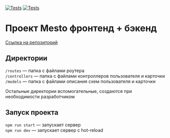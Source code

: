 [![Tests](https://github.com/NikolayKrishtopa/express-mesto-gha/actions/workflows/tests-13-sprint.yml/badge.svg)](https://github.com/NikolayKrishtopa/express-mesto-gha/actions/workflows/tests-13-sprint.yml)  [![Tests](https://github.com/NikolayKrishtopa/express-mesto-gha/actions/workflows/tests-14-sprint.yml/badge.svg)](https://github.com/NikolayKrishtopa/express-mesto-gha/actions/workflows/tests-14-sprint.yml)

# Проект Mesto фронтенд + бэкенд
[Ссылка на репозиторий](https://github.com/NikolayKrishtopa/express-mesto-gha)

## Директории

`/routes` — папка с файлами роутера  
`/controllers` — папка с файлами контроллеров пользователя и карточки   
`/models` — папка с файлами описания схем пользователя и карточки  
  
Остальные директории вспомогательные, создаются при необходимости разработчиком

## Запуск проекта

`npm run start` — запускает сервер   
`npm run dev` — запускает сервер с hot-reload
